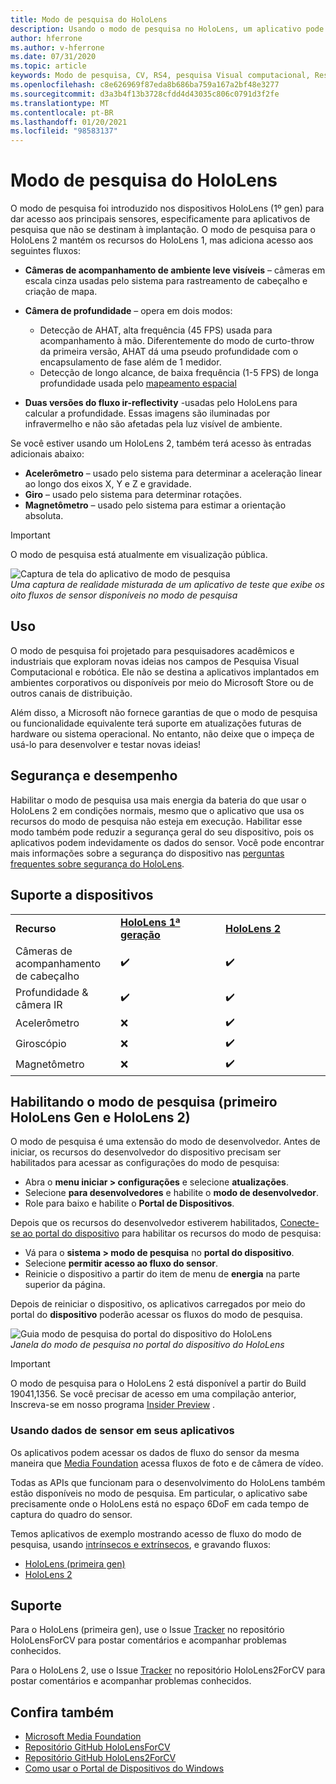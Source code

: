 ```yaml
---
title: Modo de pesquisa do HoloLens
description: Usando o modo de pesquisa no HoloLens, um aplicativo pode acessar fluxos de sensor de dispositivo de chave (profundidade, acompanhamento de ambiente e IR-reflectivity).
author: hferrone
ms.author: v-hferrone
ms.date: 07/31/2020
ms.topic: article
keywords: Modo de pesquisa, CV, RS4, pesquisa Visual computacional, Research, HoloLens, HoloLens 2
ms.openlocfilehash: c8e626969f87eda8b686ba759a167a2bf48e3277
ms.sourcegitcommit: d3a3b4f13b3728cfdd4d43035c806c0791d3f2fe
ms.translationtype: MT
ms.contentlocale: pt-BR
ms.lasthandoff: 01/20/2021
ms.locfileid: "98583137"
---
```

# <a name="hololens-research-mode"></a>Modo de pesquisa do HoloLens

O modo de pesquisa foi introduzido nos dispositivos HoloLens (1º gen) para dar acesso aos principais sensores, especificamente para aplicativos de pesquisa que não se destinam à implantação.  O modo de pesquisa para o HoloLens 2 mantém os recursos do HoloLens 1, mas adiciona acesso aos seguintes fluxos:

* **Câmeras de acompanhamento de ambiente leve visíveis** – câmeras em escala cinza usadas pelo sistema para rastreamento de cabeçalho e criação de mapa.
* **Câmera de profundidade** – opera em dois modos:  
    + Detecção de AHAT, alta frequência (45 FPS) usada para acompanhamento à mão. Diferentemente do modo de curto-throw da primeira versão, AHAT dá uma pseudo profundidade com o encapsulamento de fase além de 1 medidor. 
    + Detecção de longo alcance, de baixa frequência (1-5 FPS) de longa profundidade usada pelo [mapeamento espacial](../../design/spatial-mapping.md)

* **Duas versões do fluxo ir-reflectivity** -usadas pelo HoloLens para calcular a profundidade. Essas imagens são iluminadas por infravermelho e não são afetadas pela luz visível de ambiente.

Se você estiver usando um HoloLens 2, também terá acesso às entradas adicionais abaixo:

* **Acelerômetro** – usado pelo sistema para determinar a aceleração linear ao longo dos eixos X, Y e Z e gravidade.
* **Giro** – usado pelo sistema para determinar rotações.
* **Magnetômetro** – usado pelo sistema para estimar a orientação absoluta.

> [!IMPORTANT]
> O modo de pesquisa está atualmente em visualização pública. 

![Captura de tela do aplicativo de modo de pesquisa](images/sensor-stream-viewer.jpg)<br>
*Uma captura de realidade misturada de um aplicativo de teste que exibe os oito fluxos de sensor disponíveis no modo de pesquisa*

## <a name="usage"></a>Uso

O modo de pesquisa foi projetado para pesquisadores acadêmicos e industriais que exploram novas ideias nos campos de Pesquisa Visual Computacional e robótica.  Ele não se destina a aplicativos implantados em ambientes corporativos ou disponíveis por meio do Microsoft Store ou de outros canais de distribuição.

Além disso, a Microsoft não fornece garantias de que o modo de pesquisa ou funcionalidade equivalente terá suporte em atualizações futuras de hardware ou sistema operacional. No entanto, não deixe que o impeça de usá-lo para desenvolver e testar novas ideias!

## <a name="security-and-performance"></a>Segurança e desempenho

Habilitar o modo de pesquisa usa mais energia da bateria do que usar o HoloLens 2 em condições normais, mesmo que o aplicativo que usa os recursos do modo de pesquisa não esteja em execução.  Habilitar esse modo também pode reduzir a segurança geral do seu dispositivo, pois os aplicativos podem indevidamente os dados do sensor.  Você pode encontrar mais informações sobre a segurança do dispositivo nas [perguntas frequentes sobre segurança do HoloLens](/hololens/hololens-faq-security).  

## <a name="device-support"></a>Suporte a dispositivos
<table>
    <colgroup>
    <col width="33%" />
    <col width="33%" />
    <col width="33%" /> </colgroup>
    <tr>
        <td><strong>Recurso</strong></td>
        <td><a href="/hololens/hololens1-hardware"><strong>HoloLens 1ª geração</strong></a></td>
        <td><a href="/hololens/hololens2-hardware"><strong>HoloLens 2</strong></a></td>
    </tr>
     <tr>
        <td>Câmeras de acompanhamento de cabeçalho</td>
        <td>✔️</td>
        <td>✔️</td>
    </tr>
    <tr>
        <td>Profundidade & câmera IR</td>
        <td>✔️</td>
        <td>✔️</td>
    </tr>
    <tr>
        <td>Acelerômetro</td>
        <td>❌</td>
        <td>✔️</td>
    </tr>
    <tr>
        <td>Giroscópio</td>
        <td>❌</td>
        <td>✔️</td>
    </tr>
    <tr>
        <td>Magnetômetro</td>
        <td>❌</td>
        <td>✔️</td>
    </tr>
</table>

## <a name="enabling-research-mode-hololens-first-gen-and-hololens-2"></a>Habilitando o modo de pesquisa (primeiro HoloLens Gen e HoloLens 2)

O modo de pesquisa é uma extensão do modo de desenvolvedor. Antes de iniciar, os recursos do desenvolvedor do dispositivo precisam ser habilitados para acessar as configurações do modo de pesquisa: 

* Abra o **menu iniciar > configurações** e selecione **atualizações**.
* Selecione **para desenvolvedores** e habilite o **modo de desenvolvedor**.
* Role para baixo e habilite o **Portal de Dispositivos**.

Depois que os recursos do desenvolvedor estiverem habilitados, [Conecte-se ao portal do dispositivo](/windows/uwp/debug-test-perf/device-portal-hololens) para habilitar os recursos do modo de pesquisa:

* Vá para o **sistema > modo de pesquisa** no **portal do dispositivo**.
* Selecione **permitir acesso ao fluxo do sensor**.
* Reinicie o dispositivo a partir do item de menu de **energia** na parte superior da página.

Depois de reiniciar o dispositivo, os aplicativos carregados por meio do portal do **dispositivo** poderão acessar os fluxos do modo de pesquisa.

![Guia modo de pesquisa do portal do dispositivo do HoloLens](images/ResearchModeDevPortal.png)<br>
*Janela do modo de pesquisa no portal do dispositivo do HoloLens*

> [!IMPORTANT]
> O modo de pesquisa para o HoloLens 2 está disponível a partir do Build 19041,1356. Se você precisar de acesso em uma compilação anterior, Inscreva-se em nosso programa [Insider Preview](/hololens/hololens-insider) .

### <a name="using-sensor-data-in-your-apps"></a>Usando dados de sensor em seus aplicativos

Os aplicativos podem acessar os dados de fluxo do sensor da mesma maneira que [Media Foundation](/windows/win32/medfound/microsoft-media-foundation-sdk) acessa fluxos de foto e de câmera de vídeo. 

Todas as APIs que funcionam para o desenvolvimento do HoloLens também estão disponíveis no modo de pesquisa. Em particular, o aplicativo sabe precisamente onde o HoloLens está no espaço 6DoF em cada tempo de captura do quadro do sensor.

Temos aplicativos de exemplo mostrando acesso de fluxo do modo de pesquisa, usando [intrínsecos e extrínsecos](/windows/mixed-reality/locatable-camera#locating-the-device-camera-in-the-world), e gravando fluxos:
* [HoloLens (primeira gen)](https://github.com/Microsoft/HoloLensForCV)
* [HoloLens 2](https://github.com/microsoft/HoloLens2ForCV)

## <a name="support"></a>Suporte

Para o HoloLens (primeira gen), use o Issue [Tracker](https://github.com/Microsoft/HololensForCV/issues) no repositório HoloLensForCV para postar comentários e acompanhar problemas conhecidos.

Para o HoloLens 2, use o Issue [Tracker](https://github.com/microsoft/HoloLens2ForCV/issues) no repositório HoloLens2ForCV para postar comentários e acompanhar problemas conhecidos.

## <a name="see-also"></a>Confira também

* [Microsoft Media Foundation](/windows/win32/medfound/microsoft-media-foundation-sdk)
* [Repositório GitHub HoloLensForCV](https://github.com/Microsoft/HoloLensForCV)
* [Repositório GitHub HoloLens2ForCV](https://github.com/microsoft/HoloLens2ForCV)
* [Como usar o Portal de Dispositivos do Windows](using-the-windows-device-portal.md)